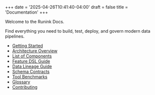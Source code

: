+++
date = '2025-04-26T10:41:40-04:00'
draft = false
title = 'Documentation'
+++

Welcome to the Runink Docs.

Find everything you need to build, test, deploy, and govern modern data pipelines.

- [Getting Started](/docs/getting_started/)
- [Architecture Overview](/docs/architecture/)
- [List of Components](/docs/components/)
- [Feature DSL Guide](/docs/feature-dsl/)
- [Data Lineage Guide](/docs/data-lineage/)
- [Schema Contracts](/docs/schema-contracts/)
- [Tool Benchmarks](/docs/benchmark/)
- [Glossary](/docs/glossary/)
- [Contributing](/docs/contributing/)
